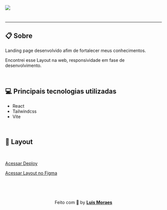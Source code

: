 <img style="margin-bottom:24px" src="https://ik.imagekit.io/meaid6cls2/doctor/Shopping_App_hx9KGY9cP.png?ik-sdk-version=javascript-1.4.3&updatedAt=1670790510109" />

---

## 📋 Sobre

<p>Landing page desenvolvido afim de fortalecer meus conhecimentos.</p>
<p>Encontrei esse Layout na web, responsividade em fase de desenvolvimento.</p>

<br />

## 💻 Principais tecnologias utilizadas

- React
- Tailwindcss
- Vite

<br />

## 🎨 Layout

<br />

[Acessar Deploy](https://fashion-luismkm.netlify.app/)

[Acessar Layout no Figma](https://www.figma.com/community/file/1135871952737326157)

<br />
<br />

<p align="center" style="padding-top: 15px;">Feito com 💜 by <strong><a href="https://www.linkedin.com/in/luismkm/" target="_blank">Luis Moraes</a></strong> </p>
